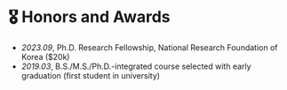 # 🎖 Honors and Awards
- *2023.09*, Ph.D. Research Fellowship, National Research Foundation of Korea ($20k)
- *2019.03*, B.S./M.S./Ph.D.-integrated course selected with early graduation (first student in university)